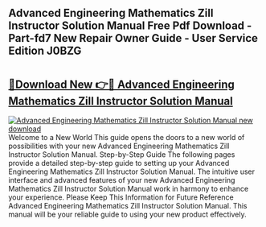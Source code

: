 ## Advanced Engineering Mathematics Zill Instructor Solution Manual Free Pdf Download - Part-fd7 New Repair Owner Guide - User Service Edition J0BZG

# <h2><a href="http://bc66346.oget.top/?id=Advanced+Engineering+Mathematics+Zill+Instructor+Solution+Manual">🔗Download New 👉🔴 Advanced Engineering Mathematics Zill Instructor Solution Manual</a></h2>

[![Advanced Engineering Mathematics Zill Instructor Solution Manual new download](https://i.imgur.com/5g1atiW.png)](http://bc66346.oget.top/?id=Advanced+Engineering+Mathematics+Zill+Instructor+Solution+Manual)
Welcome to a New World This guide opens the doors to a new world of possibilities with your new Advanced Engineering Mathematics Zill Instructor Solution Manual. Step-by-Step Guide The following pages provide a detailed step-by-step guide to setting up your Advanced Engineering Mathematics Zill Instructor Solution Manual. The intuitive user interface and advanced features of your new Advanced Engineering Mathematics Zill Instructor Solution Manual work in harmony to enhance your experience. Please Keep This Information for Future Reference Advanced Engineering Mathematics Zill Instructor Solution Manual. This manual will be your reliable guide to using your new product effectively.
